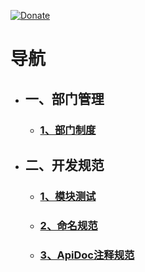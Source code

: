 [![Donate](http://www.zongdaosoft.com/static/index/images/logo.png)](http://www.zongdaosoft.com/)
# 导航
* ## 一、部门管理
  * ### [1、部门制度]()
* ## 二、开发规范  
  * ### [1、模块测试]()
  * ### [2、命名规范]()
  * ### [3、ApiDoc注释规范](https://github.com/zongdao-design/manage/blob/master/ApiDocStandard.md)